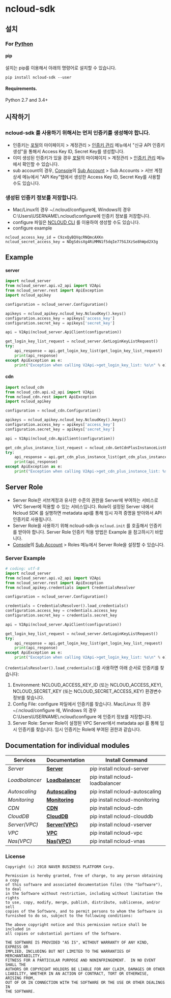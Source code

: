 # ncloud-sdk

## 설치

### For [Python](https://www.python.org/)

#### pip
설치는 pip를 이용해서 아래의 명령어로 설치할 수 있습니다.

```
pip install ncloud-sdk --user
```

#### Requirements.
Python 2.7 and 3.4+

## 시작하기

### ncloud-sdk 를 사용하기 위해서는 먼저 인증키를 생성해야 합니다.
- 인증키는 [포털](https://www.ncloud.com)의 마이페이지 > 계정관리 > [인증키 관리](https://www.ncloud.com/mypage/manage/authkey) 메뉴에서 "신규 API 인증키 생성"을 통해서 Access Key ID, Secret Key를 생성합니다.
- 이미 생성된 인증키가 있을 경우 [포털](https://www.ncloud.com)의 마이페이지 > 계정관리 > [인증키 관리](https://www.ncloud.com/mypage/manage/authkey) 메뉴에서 확인할 수 있습니다.
- sub account의 경우, [Console](https://console.ncloud.com)의 [Sub Account](https://console.ncloud.com/iam/dashboard) > Sub Accounts > 서브 계정 상세 메뉴에서 "API Key"탭에서 생성한 Access Key ID, Secret Key를 사용할 수도 있습니다.

### 생성된 인증키 정보를 저장합니다.
- Mac/Linux의 경우 ~/.ncloud/configure에, Windows의 경우 C:\Users\USERNAME\\.ncloud\configure에 인증키 정보를 저장합니다.
- configure 파일은 [NCLOUD CLI](http://docs.ncloud.com/ko/tool/tool-3-1.html) 를 이용하여 생성할 수도 있습니다.
- configure example
```
ncloud_access_key_id = C9zxQyBQVqcRNQmcAXKn
ncloud_secret_access_key = NDgSdssXg4RiMMN1f5dqIe775GJXzSe8hWpd2X3g
```

## Example

#### server

```python
import ncloud_server
from ncloud_server.api.v2_api import V2Api
from ncloud_server.rest import ApiException
import ncloud_apikey

configuration = ncloud_server.Configuration()

apikeys = ncloud_apikey.ncloud_key.NcloudKey().keys()
configuration.access_key = apikeys['access_key']
configuration.secret_key = apikeys['secret_key']

api = V2Api(ncloud_server.ApiClient(configuration))

get_login_key_list_request = ncloud_server.GetLoginKeyListRequest()
try:
    api_response = api.get_login_key_list(get_login_key_list_request)
    print(api_response)
except ApiException as e:
    print("Exception when calling V2Api->get_login_key_list: %s\n" % e)
```

#### cdn

```python
import ncloud_cdn
from ncloud_cdn.api.v2_api import V2Api
from ncloud_cdn.rest import ApiException
import ncloud_apikey

configuration = ncloud_cdn.Configuration()

apikeys = ncloud_apikey.ncloud_key.NcloudKey().keys()
configuration.access_key = apikeys['access_key']
configuration.secret_key = apikeys['secret_key']

api = V2Api(ncloud_cdn.ApiClient(configuration))

get_cdn_plus_instance_list_request = ncloud_cdn.GetCdnPlusInstanceListRequest()
try:
    api_response = api.get_cdn_plus_instance_list(get_cdn_plus_instance_list_request)
    print(api_response)
except ApiException as e:
    print("Exception when calling V2Api->get_cdn_plus_instance_list: %s\n" % e)
```


## Server Role

- Server Role은 서브계정과 유사한 수준의 권한을 Server에 부여하는 서비스로 VPC Server에 적용할 수 있는 서비스입니다. Role이 설정된 Server 내에서 Ncloud SDK 를 실행하면 metadata api를 통해 임시 자격 증명을 받아와서 API인증키로 사용됩니다. 
- Server Role을 사용하기 위해 ncloud-sdk-js `ncloud.init` 를 호출해서 인증키를 받아야 합니다. Server Role 인증키 적용 방법은 Example 을 참고하시기 바랍니다.
- [Console](https://console.ncloud.com)의 [Sub Account](https://console.ncloud.com/iam/dashboard) > Roles 메뉴에서 Server Role을 설정할 수 있습니다.
 
### Server Example

```python
# coding: utf-8
import ncloud_server
from ncloud_server.api.v2_api import V2Api
from ncloud_server.rest import ApiException
from ncloud_apikey.credentials import CredentialsResolver

configuration = ncloud_server.Configuration()

credentials = CredentialsResolver().load_credentials()
configuration.access_key = credentials.access_key
configuration.secret_key = credentials.secret_key

api = V2Api(ncloud_server.ApiClient(configuration))

get_login_key_list_request = ncloud_server.GetLoginKeyListRequest()
try:
    api_response = api.get_login_key_list(get_login_key_list_request)
    print(api_response)
except ApiException as e:
    print("Exception when calling V2Api->get_login_key_list: %s\n" % e)
```

`CredentialsResolver().load_credentials()`를 사용하면 아래 순서로 인증키를 찾습니다: 

1. Environment: NCLOUD_ACCESS_KEY_ID (또는 NCLOUD_ACCESS_KEY), NCLOUD_SECRET_KEY (또는 NCLOUD_SECRET_ACCESS_KEY) 환경변수 정보를 찾습니다. 
2. Config File: configure 파일에서 인증키를 찾습니다. Mac/Linux 의 경우 ~/.ncloud/configure 에, Windows 의 경우 C:\Users\USERNAME\\.ncloud\configure 에 인증키 정보를 저장합니다.
3. Server Role: Server Role이 설정된 VPC Server에서 metadata api 를 통해 임시 인증키를 찾습니다. 임시 인증키는 Role에 부여된 권한과 같습니다.



## Documentation for individual modules

Services | Documentation | Install Command
------------ | ------------- | -------------
*Server* | [**Server**](https://github.com/NaverCloudPlatform/ncloud-sdk-python/blob/master/lib/services/server/README.md) | pip install ncloud-server
*Loadbalancer* | [**Loadbalancer**](https://github.com/NaverCloudPlatform/ncloud-sdk-python/blob/master/lib/services/loadbalancer/README.md) | pip install ncloud-loadbalancer
*Autoscaling* | [**Autoscaling**](https://github.com/NaverCloudPlatform/ncloud-sdk-python/blob/master/lib/services/autoscaling/README.md) | pip install ncloud-autoscaling
*Monitoring* | [**Monitoring**](https://github.com/NaverCloudPlatform/ncloud-sdk-python/blob/master/lib/services/monitoring/README.md) | pip install ncloud-monitoring
*CDN* | [**CDN**](https://github.com/NaverCloudPlatform/ncloud-sdk-python/blob/master/lib/services/cdn/README.md) | pip install ncloud-cdn
*CloudDB* | [**CloudDB**](https://github.com/NaverCloudPlatform/ncloud-sdk-python/blob/master/lib/services/clouddb/README.md) | pip install ncloud-clouddb
*Server(VPC)* | [**Server(VPC)**](https://github.com/NaverCloudPlatform/ncloud-sdk-python/blob/master/lib/services/vserver/README.md) | pip install ncloud-vserver
*VPC* | [**VPC**](https://github.com/NaverCloudPlatform/ncloud-sdk-python/blob/master/lib/services/vpc/README.md) | pip install ncloud-vpc
*Nas(VPC)* | [**Nas(VPC)**](https://github.com/NaverCloudPlatform/ncloud-sdk-python/blob/master/lib/services/vnas/README.md) | pip install ncloud-vnas


### License

```
Copyright (c) 2018 NAVER BUSINESS PLATFORM Corp.

Permission is hereby granted, free of charge, to any person obtaining a copy
of this software and associated documentation files (the "Software"), to deal
in the Software without restriction, including without limitation the rights
to use, copy, modify, merge, publish, distribute, sublicense, and/or sell
copies of the Software, and to permit persons to whom the Software is
furnished to do so, subject to the following conditions:

The above copyright notice and this permission notice shall be included in
all copies or substantial portions of the Software.

THE SOFTWARE IS PROVIDED "AS IS", WITHOUT WARRANTY OF ANY KIND, EXPRESS OR
IMPLIED, INCLUDING BUT NOT LIMITED TO THE WARRANTIES OF MERCHANTABILITY,
FITNESS FOR A PARTICULAR PURPOSE AND NONINFRINGEMENT.  IN NO EVENT SHALL THE
AUTHORS OR COPYRIGHT HOLDERS BE LIABLE FOR ANY CLAIM, DAMAGES OR OTHER
LIABILITY, WHETHER IN AN ACTION OF CONTRACT, TORT OR OTHERWISE, ARISING FROM,
OUT OF OR IN CONNECTION WITH THE SOFTWARE OR THE USE OR OTHER DEALINGS IN
THE SOFTWARE.
```
